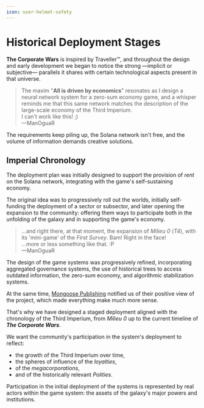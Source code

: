 ```yaml
---
icon: user-helmet-safety
---
```


# Historical Deployment Stages

**The Corporate Wars** is inspired by Traveller™, and throughout the design and early development we began to notice the strong —implicit or subjective— parallels it shares with certain technological aspects present in that universe.

> The maxim "**All is driven by economics**" resonates as I design a neural network system for a zero-sum economy game, and a whisper reminds me that this same network matches the description of the large-scale economy of the Third Imperium.\
> I can't work like this! ;)\
> —ManOguaR

The requirements keep piling up, the Solana network isn't free, and the volume of information demands creative solutions.

## Imperial Chronology

The deployment plan was initially designed to support the provision of _rent_ on the Solana network, integrating with the game's self-sustaining economy.

The original idea was to progressively roll out the worlds, initially self-funding the deployment of a sector or subsector, and later opening the expansion to the community: offering them ways to participate both in the unfolding of the galaxy and in supporting the game's economy.

> ...and right there, at that moment, the expansion of _Milieu 0_ (_T4_), with its 'mini-game' of the _First Survey_. Bam! Right in the face!\
> ...more or less something like that. :P\
> —ManOguaR

The design of the game systems was progressively refined, incorporating aggregated governance systems, the use of historical trees to access outdated information, the zero-sum economy, and algorithmic stabilization systems.

At the same time, [Mongoose Publishing](http://www.mongoosepublishing.com/) notified us of their positive view of the project, which made everything make much more sense.

That's why we have designed a staged deployment aligned with the chronology of the Third Imperium, from _Milieu 0_ up to the current timeline of _**The Corporate Wars**_.

We want the community's participation in the system's deployment to reflect:

* the growth of the Third Imperium over time,
* the spheres of influence of the _loyalties_,
* of the _megacorporations_,
* and of the historically relevant _Polities_.

Participation in the initial deployment of the systems is represented by real actors within the game system: the assets of the galaxy's major powers and institutions.
